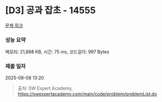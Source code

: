 # [D3] 공과 잡초 - 14555 

[문제 링크](https://swexpertacademy.com/main/code/problem/problemDetail.do?contestProbId=AYGtoa3qARcDFARC) 

### 성능 요약

메모리: 21,888 KB, 시간: 75 ms, 코드길이: 997 Bytes

### 제출 일자

2025-08-08 13:20



> 출처: SW Expert Academy, https://swexpertacademy.com/main/code/problem/problemList.do